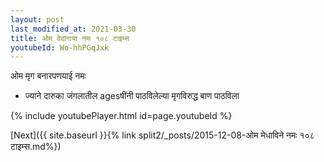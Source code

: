 ```yaml
---
layout: post
last_modified_at: 2021-03-30
title: ओम वेदांगाया नमः १०८ टाइम्स
youtubeId: Wo-hhPGqJxk
---
```

 
 
 ओम मृग बनारपणयाई नमः  
 
 -  ज्याने दारुका जंगलातील agesषींनी पाठविलेल्या मृगविरुद्ध बाण पाठविला 
 
  
 
  
 
 
 
 
 
 


{% include youtubePlayer.html id=page.youtubeId %}
 
[Next]({{ site.baseurl }}{% link  split2/_posts/2015-12-08-ओम मेधाविने नमः १०८ टाइम्स.md%})
 

